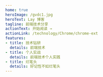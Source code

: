 ```yaml
---
home: true
heroImage: /gvdc1.jpg
heroText: Lay 博客
tagline: 前端技术分享
actionText: 开始阅读 →
actionLink: /technology/Chrome/chrome-ext
features:
- title: 技术钻研
  details: 前端技术
- title: 个人实战
  details: 前端技术个人实践
- title: 烂笔头
  details: 好记性不如烂笔头
---
```


